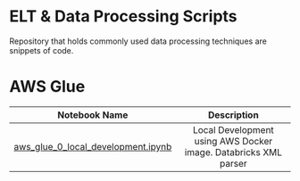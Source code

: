 # ELT & Data Processing Scripts
Repository that holds commonly used data processing techniques are snippets of code.

# AWS Glue
| Notebook Name | Description |
|:-:|:-:|
| [aws_glue_0_local_development.ipynb](aws_glue_0_local_development.ipynb) | Local Development using AWS Docker image. Databricks XML parser |